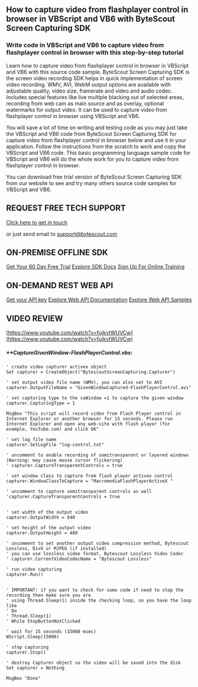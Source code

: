 ## How to capture video from flashplayer control in browser in VBScript and VB6 with ByteScout Screen Capturing SDK

### Write code in VBScript and VB6 to capture video from flashplayer control in browser with this step-by-step tutorial

Learn how to capture video from flashplayer control in browser in VBScript and VB6 with this source code sample. ByteScout Screen Capturing SDK is the screen video recording SDK helps in quick implementation of screen video recording. WMV, AVI, WebM output options are available with adjustable quality, video size, framerate and video and audio codec. Includes special features like live multiple blacking out of selected areas, recording from web cam as main source and as overlay, optional watermarks for output video. It can be used to capture video from flashplayer control in browser using VBScript and VB6.

You will save a lot of time on writing and testing code as you may just take the VBScript and VB6 code from ByteScout Screen Capturing SDK for capture video from flashplayer control in browser below and use it in your application. Follow the instructions from the scratch to work and copy the VBScript and VB6 code. This basic programming language sample code for VBScript and VB6 will do the whole work for you to capture video from flashplayer control in browser.

You can download free trial version of ByteScout Screen Capturing SDK from our website to see and try many others source code samples for VBScript and VB6.

## REQUEST FREE TECH SUPPORT

[Click here to get in touch](https://bytescout.zendesk.com/hc/en-us/requests/new?subject=ByteScout%20Screen%20Capturing%20SDK%20Question)

or just send email to [support@bytescout.com](mailto:support@bytescout.com?subject=ByteScout%20Screen%20Capturing%20SDK%20Question) 

## ON-PREMISE OFFLINE SDK 

[Get Your 60 Day Free Trial](https://bytescout.com/download/web-installer?utm_source=github-readme)
[Explore SDK Docs](https://bytescout.com/documentation/index.html?utm_source=github-readme)
[Sign Up For Online Training](https://academy.bytescout.com/)


## ON-DEMAND REST WEB API

[Get your API key](https://pdf.co/documentation/api?utm_source=github-readme)
[Explore Web API Documentation](https://pdf.co/documentation/api?utm_source=github-readme)
[Explore Web API Samples](https://github.com/bytescout/ByteScout-SDK-SourceCode/tree/master/PDF.co%20Web%20API)

## VIDEO REVIEW

[https://www.youtube.com/watch?v=fujkvtWUVCw](https://www.youtube.com/watch?v=fujkvtWUVCw)




<!-- code block begin -->

##### ****CaptureGivenWindow-FlashPlayerControl.vbs:**
    
```
' create video capturer activex object
Set capturer = CreateObject("BytescoutScreenCapturing.Capturer")

' set output video file name (WMV), you can also set to AVI 
capturer.OutputFileName = "GivenWindowCaptured-FlashPlayerControl.avi"

' set capturing type to the caWindow =1 to capture the given window
capturer.CapturingType = 1

MsgBox "This script will record video from Flash Player control in Internet Explorer or another browser for 15 seconds. Please run Internet Explorer and open any web-site with flash player (for example, YouTube.com) and click OK"

' set log file name
capturer.SetLogFile "log-control.txt"

' uncomment to enable recording of semitransparent or layered windows (Warning: may cause mouse cursor flickering)
' capturer.CaptureTransparentControls = true

' set window class to capture from flash player activex control 
capturer.WindowClassToCapture = "MacromediaFlashPlayerActiveX "

' uncomment to capture semitransparent controls as well
'capturer.CaptureTransparentControls = true


' set width of the output video
capturer.OutputWidth = 640

' set height of the output video
capturer.OutputHeight = 480

' uncomment to set another output video compression method, Bytescout Lossless, DivX or MJPEG (if installed)
' you can use lossless video format, Bytescout Lossless Video Codec
' capturer.CurrentVideoCodecName = "Bytescout Lossless"

' run video capturing 
capturer.Run()


' IMPORTANT: if you want to check for some code if need to stop the recording then make sure you are 
' using Thread.Sleep(1) inside the checking loop, so you have the loop like
' Do 
' Thread.Sleep(1) 
' While StopButtonNotClicked

' wait for 15 seconds (15000 msec)
WScript.Sleep(15000)

' stop capturing
capturer.Stop()

' destroy Capturer object so the video will be saved into the disk
Set capturer = Nothing

MsgBox "Done"

```

<!-- code block end -->